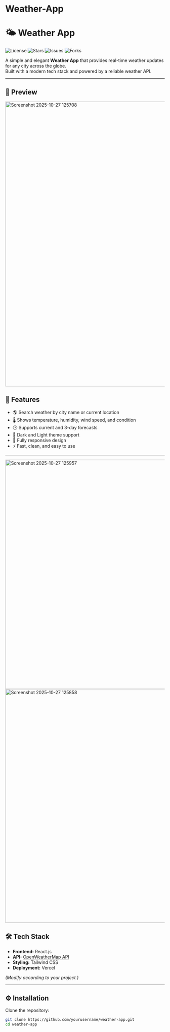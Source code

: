 # Weather-App
# 🌤️ Weather App

![License](https://img.shields.io/github/license/yourusername/weather-app?style=flat-square)
![Stars](https://img.shields.io/github/stars/yourusername/weather-app?style=flat-square)
![Issues](https://img.shields.io/github/issues/yourusername/weather-app?style=flat-square)
![Forks](https://img.shields.io/github/forks/yourusername/weather-app?style=flat-square)

A simple and elegant **Weather App** that provides real-time weather updates for any city across the globe.  
Built with a modern tech stack and powered by a reliable weather API.

---

## 📸 Preview
<img width="1583" height="897" alt="Screenshot 2025-10-27 125708" src="https://github.com/user-attachments/assets/260634d3-12f6-4106-b901-f18f57ad4200" />


## 🚀 Features

- 🌎 Search weather by city name or current location  
- 🌡️ Shows temperature, humidity, wind speed, and condition  
- 🕒 Supports current and 3-day forecasts  
- 🌙 Dark and Light theme support  
- 📱 Fully responsive design  
- ⚡ Fast, clean, and easy to use  

---
<img width="1490" height="722" alt="Screenshot 2025-10-27 125957" src="https://github.com/user-attachments/assets/eabd33f2-eeb8-4f3d-98bd-3f30737aeb60" />
<img width="1506" height="736" alt="Screenshot 2025-10-27 125858" src="https://github.com/user-attachments/assets/776ad634-514c-4f32-b16b-bf1a77a44c22" />


## 🛠️ Tech Stack

- **Frontend:** React.js  
- **API:** [OpenWeatherMap API](https://openweathermap.org/api)  
- **Styling:** Tailwind CSS  
- **Deployment:** Vercel  

*(Modify according to your project.)*

---

## ⚙️ Installation

Clone the repository:

```bash
git clone https://github.com/yourusername/weather-app.git
cd weather-app

